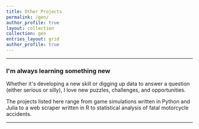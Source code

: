 ```yaml
---
title: Other Projects
permalink: /gen/
author_profile: true
layout: collection
collection: gen
entries_layout: grid
author_profile: true
---
```

*****

### I'm always learning something new
Whether it's developing a new skill or digging up data to answer a question (either serious or silly), I love new puzzles, challenges, and opportunities.

The projects listed here range from game simulations written in Python and Julia to a web scraper written in R to statistical analysis of fatal motorcycle accidents. 

******
